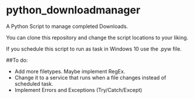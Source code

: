 # python_downloadmanager
A Python Script to manage completed Downloads.

You can clone this repository and change the script locations to your liking.

If you schedule this script to run as task in Windows 10 use the .pyw file.

##To do:
- Add more filetypes. Maybe implement RegEx.
- Change it to a service that runs when a file changes instead of scheduled task.
- Implement Errors and Exceptions (Try/Catch/Except)
